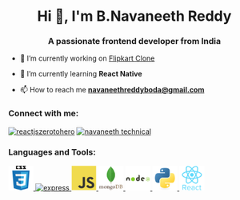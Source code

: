 <h1 align="center">Hi 👋, I'm B.Navaneeth Reddy</h1>
<h3 align="center">A passionate frontend developer from India</h3>

- 🔭 I’m currently working on [Flipkart Clone](https://flipkartclonereactquery.herokuapp.com)

- 🌱 I’m currently learning **React Native**

- 📫 How to reach me **navaneethreddyboda@gmail.com**

<h3 align="left">Connect with me:</h3>
<p align="left">
<a href="https://instagram.com/reactjszerotohero" target="blank"><img align="center" src="https://raw.githubusercontent.com/rahuldkjain/github-profile-readme-generator/master/src/images/icons/Social/instagram.svg" alt="reactjszerotohero" height="30" width="40" /></a>
<a href="https://www.youtube.com/channel/UCCtRhLX6USy_rFa6jzAcDgg" target="blank"><img align="center" src="https://raw.githubusercontent.com/rahuldkjain/github-profile-readme-generator/master/src/images/icons/Social/youtube.svg" alt="navaneeth technical" height="40" width="40"/></a>
</p>

<h3 align="left">Languages and Tools:</h3>
<p align="left">
  <a href="https://www.w3schools.com/css/" target="_blank"> <img src="https://raw.githubusercontent.com/devicons/devicon/master/icons/css3/css3-original-wordmark.svg" alt="css3" width="50" height="50" margin="20"/> </a>
  <a href="https://expressjs.com" target="_blank"> <img src="https://www.resourcifi.com/wp-content/themes/resourcifi-child/img/express-min.png" alt="express" width="50" height="50"/> </a>
  <a href="https://developer.mozilla.org/en-US/docs/Web/JavaScript" target="_blank"> <img src="https://raw.githubusercontent.com/devicons/devicon/master/icons/javascript/javascript-original.svg" alt="javascript" width="50" height="50"/> </a>  
  <a href="https://www.mongodb.com/" target="_blank"> <img src="https://raw.githubusercontent.com/devicons/devicon/master/icons/mongodb/mongodb-original-wordmark.svg" alt="mongodb" width="50" height="50"/> </a>
  <a href="https://nodejs.org" target="_blank"> <img src="https://raw.githubusercontent.com/devicons/devicon/master/icons/nodejs/nodejs-original-wordmark.svg" alt="nodejs" width="50" height="50"/> </a> 
  <a href="https://www.python.org" target="_blank"> <img src="https://raw.githubusercontent.com/devicons/devicon/master/icons/python/python-original.svg" alt="python" width="50" height="50"/> </a>
  <a href="https://reactjs.org/" target="_blank"> <img src="https://raw.githubusercontent.com/devicons/devicon/master/icons/react/react-original-wordmark.svg" alt="react" width="50" height="50"/> </a> 
</p>
